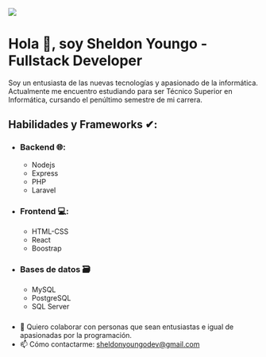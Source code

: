 ![](https://media.licdn.com/dms/image/D4E16AQG-My0tnGR-Mg/profile-displaybackgroundimage-shrink_350_1400/0/1685467427265?e=1712793600&v=beta&t=Jj_2AVmBwj0bGolckd8Lku_MB2T1pWWaA7haNBzXA6w)
<h1>Hola 👋, soy <strong>Sheldon Youngo - Fullstack Developer</strong> </h1>

Soy un entusiasta de las nuevas tecnologías y apasionado de la informática. Actualmente me encuentro estudiando para ser Técnico Superior en Informática, cursando el penúltimo semestre de mi carrera.
#####
<h2>Habilidades y Frameworks ✔:</h2> 

- ### Backend 🌐:
  - Nodejs 
  - Express
  - PHP 
  - Laravel
- ### Frontend 💻:
  - HTML-CSS 
  - React
  - Boostrap
- ### Bases de datos 🗃
  - MySQL
  - PostgreSQL
  - SQL Server

#####
- 👯 Quiero colaborar con personas que sean entusiastas e igual de apasionadas por la programación. 
- 📫 Cómo contactarme: sheldonyoungodev@gmail.com 
